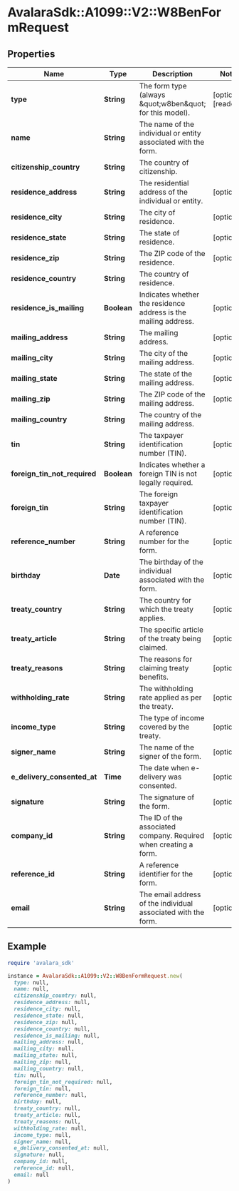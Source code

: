 # AvalaraSdk::A1099::V2::W8BenFormRequest

## Properties

| Name | Type | Description | Notes |
| ---- | ---- | ----------- | ----- |
| **type** | **String** | The form type (always \&quot;w8ben\&quot; for this model). | [optional][readonly] |
| **name** | **String** | The name of the individual or entity associated with the form. |  |
| **citizenship_country** | **String** | The country of citizenship. |  |
| **residence_address** | **String** | The residential address of the individual or entity. | [optional] |
| **residence_city** | **String** | The city of residence. | [optional] |
| **residence_state** | **String** | The state of residence. | [optional] |
| **residence_zip** | **String** | The ZIP code of the residence. | [optional] |
| **residence_country** | **String** | The country of residence. |  |
| **residence_is_mailing** | **Boolean** | Indicates whether the residence address is the mailing address. | [optional] |
| **mailing_address** | **String** | The mailing address. | [optional] |
| **mailing_city** | **String** | The city of the mailing address. | [optional] |
| **mailing_state** | **String** | The state of the mailing address. | [optional] |
| **mailing_zip** | **String** | The ZIP code of the mailing address. | [optional] |
| **mailing_country** | **String** | The country of the mailing address. |  |
| **tin** | **String** | The taxpayer identification number (TIN). | [optional] |
| **foreign_tin_not_required** | **Boolean** | Indicates whether a foreign TIN is not legally required. | [optional] |
| **foreign_tin** | **String** | The foreign taxpayer identification number (TIN). | [optional] |
| **reference_number** | **String** | A reference number for the form. | [optional] |
| **birthday** | **Date** | The birthday of the individual associated with the form. | [optional] |
| **treaty_country** | **String** | The country for which the treaty applies. | [optional] |
| **treaty_article** | **String** | The specific article of the treaty being claimed. | [optional] |
| **treaty_reasons** | **String** | The reasons for claiming treaty benefits. | [optional] |
| **withholding_rate** | **String** | The withholding rate applied as per the treaty. | [optional] |
| **income_type** | **String** | The type of income covered by the treaty. | [optional] |
| **signer_name** | **String** | The name of the signer of the form. | [optional] |
| **e_delivery_consented_at** | **Time** | The date when e-delivery was consented. | [optional] |
| **signature** | **String** | The signature of the form. | [optional] |
| **company_id** | **String** | The ID of the associated company. Required when creating a form. | [optional] |
| **reference_id** | **String** | A reference identifier for the form. | [optional] |
| **email** | **String** | The email address of the individual associated with the form. | [optional] |

## Example

```ruby
require 'avalara_sdk'

instance = AvalaraSdk::A1099::V2::W8BenFormRequest.new(
  type: null,
  name: null,
  citizenship_country: null,
  residence_address: null,
  residence_city: null,
  residence_state: null,
  residence_zip: null,
  residence_country: null,
  residence_is_mailing: null,
  mailing_address: null,
  mailing_city: null,
  mailing_state: null,
  mailing_zip: null,
  mailing_country: null,
  tin: null,
  foreign_tin_not_required: null,
  foreign_tin: null,
  reference_number: null,
  birthday: null,
  treaty_country: null,
  treaty_article: null,
  treaty_reasons: null,
  withholding_rate: null,
  income_type: null,
  signer_name: null,
  e_delivery_consented_at: null,
  signature: null,
  company_id: null,
  reference_id: null,
  email: null
)
```

